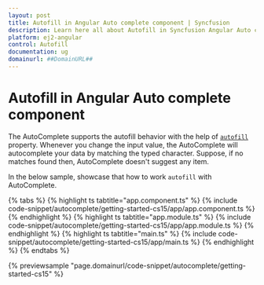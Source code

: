 ```yaml
---
layout: post
title: Autofill in Angular Auto complete component | Syncfusion
description: Learn here all about Autofill in Syncfusion Angular Auto complete component of Syncfusion Essential JS 2 and more.
platform: ej2-angular
control: Autofill 
documentation: ug
domainurl: ##DomainURL##
---
```


# Autofill in Angular Auto complete component

The AutoComplete supports the autofill behavior with the help of
[`autofill`](https://ej2.syncfusion.com/angular/documentation/api/auto-complete/#autofill) property. Whenever you change the
input value, the AutoComplete will autocomplete your data by matching the typed
character. Suppose, if no matches found then, AutoComplete doesn't suggest any item.

In the below sample, showcase that how to work `autofill` with AutoComplete.

{% tabs %}
{% highlight ts tabtitle="app.component.ts" %}
{% include code-snippet/autocomplete/getting-started-cs15/app/app.component.ts %}
{% endhighlight %}
{% highlight ts tabtitle="app.module.ts" %}
{% include code-snippet/autocomplete/getting-started-cs15/app/app.module.ts %}
{% endhighlight %}
{% highlight ts tabtitle="main.ts" %}
{% include code-snippet/autocomplete/getting-started-cs15/app/main.ts %}
{% endhighlight %}
{% endtabs %}
  
{% previewsample "page.domainurl/code-snippet/autocomplete/getting-started-cs15" %}